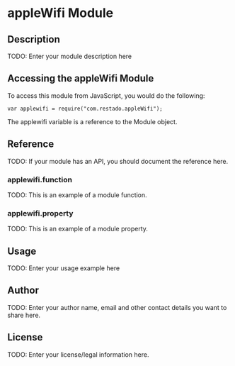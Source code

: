 # appleWifi Module

## Description

TODO: Enter your module description here

## Accessing the appleWifi Module

To access this module from JavaScript, you would do the following:

    var applewifi = require("com.restado.appleWifi");

The applewifi variable is a reference to the Module object.

## Reference

TODO: If your module has an API, you should document
the reference here.

### applewifi.function

TODO: This is an example of a module function.

### applewifi.property

TODO: This is an example of a module property.

## Usage

TODO: Enter your usage example here

## Author

TODO: Enter your author name, email and other contact
details you want to share here.

## License

TODO: Enter your license/legal information here.

